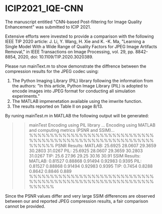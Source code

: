 # ICIP2021_IQE-CNN
The manuscript entitled "CNN-based Post-filtering for Image Quality Enhancement" was submitted to ICIP 2021.

Extensive efforts were invested to provide a comparison with the following IEEE TIP 2020 article:
J. Li, Y. Wang, H. Xie and K. -K. Ma, "Learning a Single Model With a Wide Range of Quality Factors for JPEG Image Artifacts Removal," in IEEE Transactions on Image Processing, vol. 29, pp. 8842-8854, 2020, doi: 10.1109/TIP.2020.3020389.

Please run mainText.m to show demonstrate the diffrence between the compression results for the JPEG codec using:
  1) The Python Imaging Library (PIL) library following the information from the authors: "In this article, Python Image Library (PIL) is adopted to encode  images into JPEG format for conducting all simulation experiments."
  2) The MATLAB impmenetation available using the imwrite function.
  3) The results reported on Table II on page 8/13.

By runing mainTest.m in MATLAB the following output will be generated:

>> mainTest
Encoding using PIL library ...
Encoding using MATLAB and computing metrics (PSNR and SSIM)...
%%%%%%%%%%%%%%%%%%%%%%%%%%%%%%%%%%%%%%%%%%%%%%%%%%%%%%%%%%%%%%%%%%
PSNR Results:
 MATLAB: 25.6925      28.0607      29.3659      30.2803      31.0267
 PIL:    25.6925      28.0607      29.3659      30.2803      31.0267
 TIP:    25.6        27.96        29.25        30.16        30.91
SSIM Results:
 MATLAB: 0.81527     0.88868     0.91494     0.92983      0.9395
 PIL:    0.81527     0.88868     0.91494     0.92983      0.9395
 TIP:    0.7454      0.8288      0.8642      0.8846       0.889
%%%%%%%%%%%%%%%%%%%%%%%%%%%%%%%%%%%%%%%%%%%%%%%%%%%%%%%%%%%%%%%%%%

Since the PSNR values differ and very large SSIM differences are observed between our and reported JPEG compression results, a fair comparison cannot be provided.

